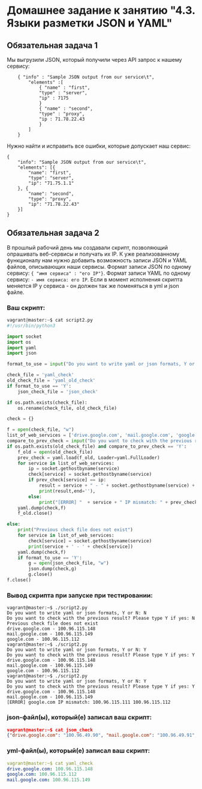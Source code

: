 # Домашнее задание к занятию "4.3. Языки разметки JSON и YAML"


## Обязательная задача 1
Мы выгрузили JSON, который получили через API запрос к нашему сервису:
```
    { "info" : "Sample JSON output from our service\t",
        "elements" :[
            { "name" : "first",
            "type" : "server",
            "ip" : 7175 
            }
            { "name" : "second",
            "type" : "proxy",
            "ip : 71.78.22.43
            }
        ]
    }
```
  Нужно найти и исправить все ошибки, которые допускает наш сервис:

    {
    	"info": "Sample JSON output from our service\t",
    	"elements": [{
    		"name": "first",
    		"type": "server",
    		"ip": "71.75.1.1"
    	}, {
    		"name": "second",
    		"type": "proxy",
    		"ip": "71.78.22.43"
    	}]
    }

## Обязательная задача 2
В прошлый рабочий день мы создавали скрипт, позволяющий опрашивать веб-сервисы и получать их IP. К уже реализованному функционалу нам нужно добавить возможность записи JSON и YAML файлов, описывающих наши сервисы. Формат записи JSON по одному сервису: `{ "имя сервиса" : "его IP"}`. Формат записи YAML по одному сервису: `- имя сервиса: его IP`. Если в момент исполнения скрипта меняется IP у сервиса - он должен так же поменяться в yml и json файле.

### Ваш скрипт:
```python
vagrant@master:~$ cat script2.py
#!/usr/bin/python3

import socket
import os
import yaml
import json

format_to_use = input("Do you want to write yaml or json formats, Y or N: ")

check_file = 'yaml_check'
old_check_file = 'yaml_old_check'
if format_to_use == 'Y':
    json_check_file = 'json_check'

if os.path.exists(check_file):
    os.rename(check_file, old_check_file)

check = {}

f = open(check_file, "w")
list_of_web_services = ['drive.google.com', 'mail.google.com', 'google.com']
compare_to_prev_check = input("Do you want to check with the previous result? Please type Y if yes: ")
if os.path.exists(old_check_file) and compare_to_prev_check == 'Y':
    f_old = open(old_check_file)
    prev_check = yaml.load(f_old, Loader=yaml.FullLoader)
    for service in list_of_web_services:
        ip = socket.gethostbyname(service)
        check[service] = socket.gethostbyname(service)
        if prev_check[service] == ip:
            result = service + " - " + socket.gethostbyname(service) + '\n'
            print(result,end=''),
        else:
            print("[ERROR] "  + service + " IP mismatch: " + prev_check[service] + ' ' + ip )
    yaml.dump(check,f)
    f_old.close()

else:
    print("Previous check file does not exist")
    for service in list_of_web_services:
        check[service] = socket.gethostbyname(service)
        print(service + ' - ' + check[service])
    yaml.dump(check,f)
    if format_to_use == 'Y':
        g = open(json_check_file, "w")
        json.dump(check,g)
        g.close()
f.close()
```

### Вывод скрипта при запуске при тестировании:
```
vagrant@master:~$ ./script2.py
Do you want to write yaml or json formats, Y or N: N
Do you want to check with the previous result? Please type Y if yes: N
Previous check file does not exist
drive.google.com - 100.96.115.148
mail.google.com - 100.96.115.149
google.com - 100.96.115.112
vagrant@master:~$ ./script2.py
Do you want to write yaml or json formats, Y or N: Y
Do you want to check with the previous result? Please type Y if yes: Y
drive.google.com - 100.96.115.148
mail.google.com - 100.96.115.149
google.com - 100.96.115.112
vagrant@master:~$ ./script2.py
Do you want to write yaml or json formats, Y or N: Y
Do you want to check with the previous result? Please type Y if yes: Y
drive.google.com - 100.96.115.148
mail.google.com - 100.96.115.149
[ERROR] google.com IP mismatch: 100.96.115.111 100.96.115.112
```

### json-файл(ы), который(е) записал ваш скрипт:
```json
vagrant@master:~$ cat json_check
{"drive.google.com": "100.96.49.90", "mail.google.com": "100.96.49.91", "google.com": "100.96.49.92"}
```

### yml-файл(ы), который(е) записал ваш скрипт:
```yaml
vagrant@master:~$ cat yaml_check
drive.google.com: 100.96.115.148
google.com: 100.96.115.112
mail.google.com: 100.96.115.149
```

